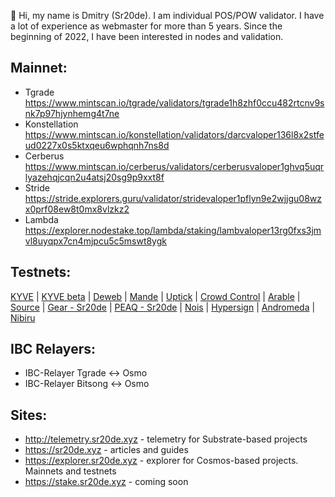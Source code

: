 👋 Hi, my name is Dmitry (Sr20de). I am individual POS/POW validator. I have a lot of experience as webmaster for more than 5 years.
Since the beginning of 2022, I have been interested in nodes and validation.

## Mainnet:
- Tgrade https://www.mintscan.io/tgrade/validators/tgrade1h8zhf0ccu482rtcnv9snk7p97hjynhemg4t7ne
- Konstellation https://www.mintscan.io/konstellation/validators/darcvaloper136l8x2stfeud0227x0s5ktxqeu6wphqnh7ns8d
- Cerberus https://www.mintscan.io/cerberus/validators/cerberusvaloper1ghvq5uqrlyazehqjcqn2u4atsj20sg9p9xxt8f
- Stride https://stride.explorers.guru/validator/stridevaloper1pflyn9e2wjjgu08wzx0prf08ew8t0mx8vlzkz2
- Lambda https://explorer.nodestake.top/lambda/staking/lambvaloper13rg0fxs3jmvl8uyqpx7cn4mjpcu5c5mswt8ygk

## Testnets:

[KYVE](https://kyve.explorers.guru/validator/kyvevaloper1kud7arkc2u6kjnjtmlcp2l4yyxat0uu4v3jn7d) | [KYVE beta](https://explorer.beta.kyve.network/kyve-betanet/staking/kyvevaloper13qkyg8msmn5c3w028560audns2jmjncufm4ljj) | [Deweb](https://dws.explorers.guru/validator/dewebvaloper12n2lvj3z56gxf5dslxyj3mc23k8c7cdg9sj5ca) | [Mande](https://explorer.stavr.tech/mande-chain/staking/mandevaloper1uc06rgs02g3mslhaszj6nw5ksgk72dwqzucp4h) | [Uptick](https://explorer.testnet.uptick.network/uptick-network-testnet/staking/uptickvaloper1eddj4c9uh2l76llatzdtvmpdcq07lqdne6ufc0) | [Crowd Control](https://explorers.acloud.pp.ua/cardchain/staking/ccvaloper1c4smhzxtlzarjgrnueetdcjm3kjq3kx47l35tv)  | [Arable](https://testnets.cosmosrun.info/bamboo_9051-1/staking/acrevaloper10e09uwkkn7a0ggzepqvhjc2c8faqqe8kft7u3n) | [Source](https://explorer.stavr.tech/source/staking/sourcevaloper1dkuv0w6sv0at60e7m0cs0zl2ghxqsvts659rfu) | [Gear - Sr20de](https://telemetry.gear-tech.io/#list/0x6f022bd353c56b3e441507e1173601fd9dc0fb7547e6a95bbaf9b21f311bcab6) | [PEAQ - Sr20de](http://telemetry.sr20de.xyz/#/0xf496028047ba9e394a575e5d2d93828360d35a4c2dade61efff0de309021909f) | [Nois](https://explorer.sr20de.xyz/nois-testnet-3/staking/noisvaloper1xt47alla8xrwy4e2r4gv0uey4q9uf2j8a0jghl) | [Hypersign](https://explorer.hypersign.id/hypersign-testnet/staking/hidvaloper1hnt3rm7n6renu2ygphy94ru8sngq0n8ndtcnmr) | [Andromeda](https://explorer.stavr.tech/andromeda/staking/andrvaloper1yml3z46fq3lm9x6w4natz8t0u0wcqp7u75yckahidvaloper1hnt3rm7n6renu2ygphy94ru8sngq0n8ndtcnmr) | [Nibiru](https://nibiru.explorers.guru/validator/nibivaloper1ycchdt9qlvfegmvz0duhn04umtdyxhkape9v3t)


## IBC Relayers:
- IBC-Relayer Tgrade <-> Osmo
- IBC-Relayer Bitsong <-> Osmo

## Sites:
- http://telemetry.sr20de.xyz - telemetry for Substrate-based projects
- https://sr20de.xyz - articles and guides
- https://explorer.sr20de.xyz - explorer for Cosmos-based projects. Mainnets and testnets
- https://stake.sr20de.xyz - coming soon



<!---
Sr20dem/Sr20dem is a ✨ special ✨ repository because its `README.md` (this file) appears on your GitHub profile.
You can click the Preview link to take a look at your changes.
--->
